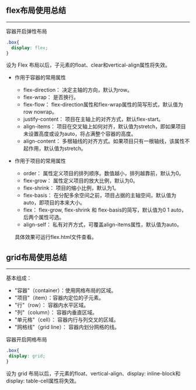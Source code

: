 ## flex布局使用总结
-------------------
容器开启弹性布局
```css
.box{
  display: flex;
}
```
设为 Flex 布局以后，子元素的float、clear和vertical-align属性将失效。

- 作用于容器的常用属性
    * flex-direction： 决定主轴的方向，默认为row。
    * flex-wrap： 是否换行。
    * flex-flow： flex-direction属性和flex-wrap属性的简写形式，默认值为row nowrap。
    * justify-content： 项目在主轴上的对齐方式，默认flex-start。
    * align-items： 项目在交叉轴上如何对齐，默认值为stretch，即如果项目未设置高度或设为auto，将占满整个容器的高度。
    * align-content： 多根轴线的对齐方式。如果项目只有一根轴线，该属性不起作用，默认值为stretch。

- 作用于项目的常用属性
    * order： 属性定义项目的排列顺序。数值越小，排列越靠前，默认为0。
    * flex-grow： 属性定义项目的放大比例，默认为0。
    * flex-shrink： 项目的缩小比例，默认为1。
    * flex-basis： 在分配多余空间之前，项目占据的主轴空间，默认值为auto，即项目的本来大小。
    * flex： flex-grow, flex-shrink 和 flex-basis的简写，默认值为0 1 auto，后两个属性可选。
    * align-self： 私有对齐方式，可覆盖align-items属性，默认值为auto。

    具体效果可运行flex.html文件查看。

## grid布局使用总结
-------------------
基本组成：
 * "容器"（container）：使用网格布局的区域。
 * "项目"（item）：容器内定位的子元素。
 * "行"（row）： 容器内水平区域。
 * "列"（column）： 容器内垂直区域。
 * "单元格"（cell）： 容器内行与列交叉的区域。
 * "网格线"（grid line）： 容器内划分网格的线。

容器开启网格布局
 ```css
.box{
  display: grid;
}
```
设为 grid 布局以后，子元素的float、vertical-align、display: inline-block和display: table-cell属性将失效。